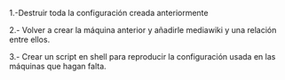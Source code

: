 
1.-Destruir toda la configuración creada anteriormente

2.- Volver a crear la máquina anterior y añadirle mediawiki y una relación entre ellos.

3.- Crear un script en shell para reproducir la configuración usada en las máquinas que hagan falta.
